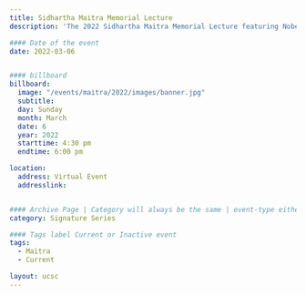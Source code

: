 ```yaml
---
title: Sidhartha Maitra Memorial Lecture
description: 'The 2022 Sidhartha Maitra Memorial Lecture featuring Nobel Laureate Professor Amartya Sen, in conversation with UC Santa Cruz History of Consciousness Professor Massimiliano Tomba and Dr. Anuradha Luther Maitra, UC Santa Cruz Foundation Board Trustee.'

#### Date of the event
date: 2022-03-06


#### billboard
billboard:
  image: "/events/maitra/2022/images/banner.jpg"
  subtitle: 
  day: Sunday
  month: March
  date: 6
  year: 2022
  starttime: 4:30 pm
  endtime: 6:00 pm

location:
  address: Virtual Event
  addresslink: 


#### Archive Page | Category will always be the same | event-type either Signature Event, Notable Event, Lecture Series
category: Signature Series

#### Tags label Current or Inactive event
tags:
  - Maitra
  - Current

layout: ucsc
---
```

